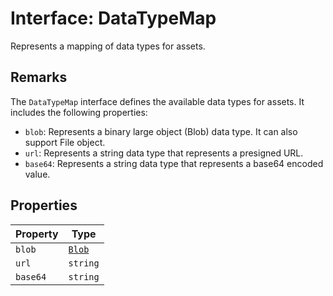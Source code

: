 # Interface: DataTypeMap

Represents a mapping of data types for assets.

## Remarks

The `DataTypeMap` interface defines the available data types for assets.
It includes the following properties:
- `blob`: Represents a binary large object (Blob) data type. It can also support File object.
- `url`: Represents a string data type that represents a presigned URL.
- `base64`: Represents a string data type that represents a base64 encoded value.

## Properties

| Property | Type |
| ------ | ------ |
| `blob` | [`Blob`](../../asset-types/interfaces/blob.md) |
| `url` | `string` |
| `base64` | `string` |
